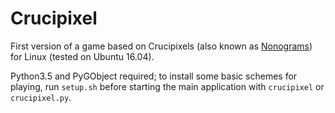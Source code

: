 # Crucipixel #

First version of a game based on Crucipixels (also known as [Nonograms](https://en.wikipedia.org/wiki/Nonogram)) for Linux (tested on Ubuntu 16.04).

Python3.5 and PyGObject required; to install some basic schemes for playing, run `setup.sh` before starting the main application with `crucipixel` or `crucipixel.py`.
